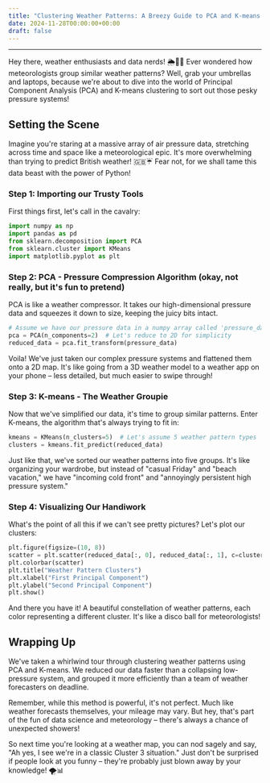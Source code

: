 ```yaml
---
title: "Clustering Weather Patterns: A Breezy Guide to PCA and K-means in Python"
date: 2024-11-28T00:00:00+00:00
draft: false
---
```


__________
Hey there, weather enthusiasts and data nerds! 🌦️👩‍💻 Ever wondered how meteorologists group similar weather patterns? Well, grab your umbrellas and laptops, because we're about to dive into the world of Principal Component Analysis (PCA) and K-means clustering to sort out those pesky pressure systems!

## Setting the Scene
Imagine you're staring at a massive array of air pressure data, stretching across time and space like a meteorological epic. It's more overwhelming than trying to predict British weather! 🇬🇧☔ Fear not, for we shall tame this data beast with the power of Python!

### Step 1: Importing our Trusty Tools
First things first, let's call in the cavalry:

```python
import numpy as np
import pandas as pd
from sklearn.decomposition import PCA
from sklearn.cluster import KMeans
import matplotlib.pyplot as plt
```

### Step 2: PCA - Pressure Compression Algorithm (okay, not really, but it's fun to pretend)
PCA is like a weather compressor. It takes our high-dimensional pressure data and squeezes it down to size, keeping the juicy bits intact.

```python
# Assume we have our pressure data in a numpy array called 'pressure_data'
pca = PCA(n_components=2)  # Let's reduce to 2D for simplicity
reduced_data = pca.fit_transform(pressure_data)
```
Voila! We've just taken our complex pressure systems and flattened them onto a 2D map. It's like going from a 3D weather model to a weather app on your phone – less detailed, but much easier to swipe through!

### Step 3: K-means - The Weather Groupie
Now that we've simplified our data, it's time to group similar patterns. Enter K-means, the algorithm that's always trying to fit in:

```python
kmeans = KMeans(n_clusters=5)  # Let's assume 5 weather pattern types
clusters = kmeans.fit_predict(reduced_data)
```

Just like that, we've sorted our weather patterns into five groups. It's like organizing your wardrobe, but instead of "casual Friday" and "beach vacation," we have "incoming cold front" and "annoyingly persistent high pressure system."

### Step 4: Visualizing Our Handiwork
What's the point of all this if we can't see pretty pictures? Let's plot our clusters:

```python
plt.figure(figsize=(10, 8))
scatter = plt.scatter(reduced_data[:, 0], reduced_data[:, 1], c=clusters, cmap='viridis')
plt.colorbar(scatter)
plt.title("Weather Pattern Clusters")
plt.xlabel("First Principal Component")
plt.ylabel("Second Principal Component")
plt.show()
```

And there you have it! A beautiful constellation of weather patterns, each color representing a different cluster. It's like a disco ball for meteorologists!

## Wrapping Up
We've taken a whirlwind tour through clustering weather patterns using PCA and K-means. We reduced our data faster than a collapsing low-pressure system, and grouped it more efficiently than a team of weather forecasters on deadline.

Remember, while this method is powerful, it's not perfect. Much like weather forecasts themselves, your mileage may vary. But hey, that's part of the fun of data science and meteorology – there's always a chance of unexpected showers!

So next time you're looking at a weather map, you can nod sagely and say, "Ah yes, I see we're in a classic Cluster 3 situation." Just don't be surprised if people look at you funny – they're probably just blown away by your knowledge! 🌪️📊